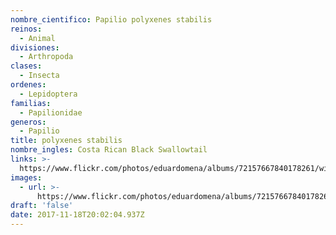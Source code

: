 ```yaml
---
nombre_cientifico: Papilio polyxenes stabilis
reinos:
  - Animal
divisiones:
  - Arthropoda
clases:
  - Insecta
ordenes:
  - Lepidoptera
familias:
  - Papilionidae
generos:
  - Papilio
title: polyxenes stabilis
nombre_ingles: Costa Rican Black Swallowtail
links: >-
  https://www.flickr.com/photos/eduardomena/albums/72157667840178261/with/32252193644/
images:
  - url: >-
      https://www.flickr.com/photos/eduardomena/albums/72157667840178261/with/32252193644/
draft: 'false'
date: 2017-11-18T20:02:04.937Z
---
```


